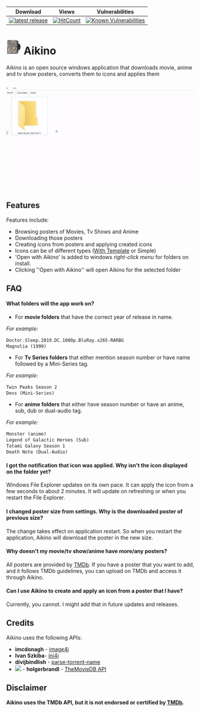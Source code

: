 | Download | Views | Vulnerabilities | 
|-------| ---------| --------------- |
| [![latest release](https://img.shields.io/badge/download-latest%20build-blue.svg)](https://github.com/omegas82128/Aikino/releases/download/v1.8.10/Aikino.Setup.v1.8.10.exe) | [![HitCount](http://hits.dwyl.com/omegas82128/aikino.svg)](http://hits.dwyl.com/omegas82128/aikino) | [![Known Vulnerabilities](https://snyk.io/test/github/omegas82128/Aikino/badge.svg?targetFile=pom.xml)](https://snyk.io/test/github/omegas82128/Aikino?targetFile=pom.xml) |
# ![app icon](./.github/readme-images/app-icon.png) Aikino
Aikino is an open source windows application that downloads movie, anime and tv show posters, converts them to icons and applies them

![app-demo](./.github/readme-images/demo.gif)
## Features

Features include:
* Browsing posters of Movies, Tv Shows and Anime
* Downloading those posters
* Creating icons from posters and applying created icons
* Icons can be of different types ([With Template](https://www.deviantart.com/musacakir/art/Movie-And-TV-Show-DVD-Folder-Icon-Template-469935243) or Simple)
* 'Open with Aikino' is added to windows *right-click menu* for folders on install.
 * Clicking ''Open with Aikino'' will open Aikino for the selected folder

## FAQ
#### What folders will the app work on?
* For **movie folders** that have the correct year of release in name. 

*For example:*
```
Doctor.Sleep.2019.DC.1080p.BluRay.x265-RARBG
Magnolia (1999)
```
* For **Tv Series folders** that either mention season number or have name followed by a Mini-Series tag.

*For example:*
```
Twin Peaks Season 2
Devs (Mini-Series)
```
* For **anime folders** that either have season number or have an anime, sub, dub or dual-audio tag.

*For example:*
```
Monster (anime)
Legend of Galactic Heroes (Sub)
Tatami Galaxy Season 1
Death Note (Dual-Audio)
```

#### I got the notification that icon was applied. Why isn't the icon displayed on the folder yet?
Windows File Explorer updates on its own pace. It can apply the icon from a few seconds to about 2 minutes. It will update on refreshing or when you restart the File Explorer.

#### I changed poster size from settings. Why is the downloaded poster of previous size?
The change takes effect on application restart. So when you restart the application, Aikino will download the poster in the new size. 

#### Why doesn't my movie/tv show/anime have more/any posters?
All posters are provided by [TMDb](https://www.themoviedb.org/). If you have a poster that you want to add, and it follows TMDb guidelines, you can upload on TMDb and access it through Aikino.

#### Can I use Aikino to create and apply an icon from a poster that I have?
Currently, you cannot. I might add that in future updates and releases. 

## Credits
Aikino uses the following APIs:
* **imcdonagh** - [image4j](https://github.com/imcdonagh/image4j)
* **Ivan Szkiba**- [ini4j](http://ini4j.sourceforge.net/)
* **divijbindlish** - [parse-torrent-name](https://github.com/divijbindlish/parse-torrent-name)
* <img src="https://www.themoviedb.org/assets/2/v4/logos/v2/blue_short-8e7b30f73a4020692ccca9c88bafe5dcb6f8a62a4c6bc55cd9ba82bb2cd95f6c.svg" width="80"> - **holgerbrandl** - [TheMovieDB API](https://github.com/holgerbrandl/themoviedbapi) 

## Disclaimer
**Aikino uses the TMDb API, but it is not endorsed or certified by [TMDb](https://www.themoviedb.org/).**
